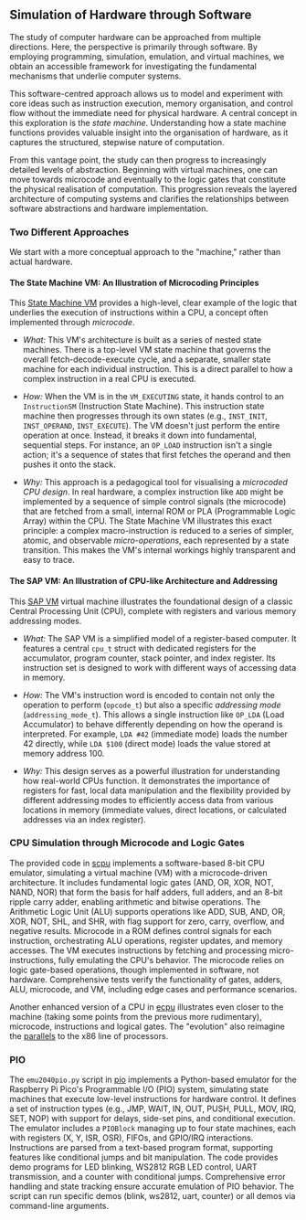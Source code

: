 
## Simulation of Hardware through Software

The study of computer hardware can be approached from multiple directions. Here, the perspective
is primarily through software. By employing programming, simulation, emulation, and virtual machines,
we obtain an accessible framework for investigating the fundamental mechanisms that underlie computer systems.

This software-centred approach allows us to model and experiment with core ideas such as instruction
execution, memory organisation, and control flow without the immediate need for physical hardware.
A central concept in this exploration is the *state machine*. Understanding how a state machine
functions provides valuable insight into the organisation of hardware, as it captures the structured,
stepwise nature of computation.

From this vantage point, the study can then progress to increasingly detailed levels of abstraction.
Beginning with virtual machines, one can move towards microcode and eventually to the logic gates that
constitute the physical realisation of computation. This progression reveals the layered architecture
of computing systems and clarifies the relationships between software abstractions and hardware implementation.


### Two Different Approaches

We start with a more conceptual approach to the "machine,"
rather than actual hardware.


#### The State Machine VM: An Illustration of Microcoding Principles

This [State Machine VM](./state/) provides a high-level, clear example
of the logic that underlies the execution of instructions within a CPU,
a concept often implemented through *microcode*.

* *What:* This VM's architecture is built as a series of nested state machines.
  There is a top-level VM state machine that governs the overall fetch-decode-execute
  cycle, and a separate, smaller state machine for each individual instruction.
  This is a direct parallel to how a complex instruction in a real CPU is executed.

* *How:* When the VM is in the `VM_EXECUTING` state, it hands control to an `InstructionSM`
  (Instruction State Machine). This instruction state machine then progresses through
  its own states (e.g., `INST_INIT`, `INST_OPERAND`, `INST_EXECUTE`). The VM doesn't 
  just perform the entire operation at once. Instead, it breaks it down into fundamental,
  sequential steps. For instance, an `OP_LOAD` instruction isn't a single action;
  it's a sequence of states that first fetches the operand and then pushes it onto the stack.

* *Why:* This approach is a pedagogical tool for visualising a *microcoded CPU design*.
  In real hardware, a complex instruction like `ADD` might be implemented by a sequence
  of simple control signals (the microcode) that are fetched from a small, internal
  ROM or PLA (Programmable Logic Array) within the CPU. The State Machine VM illustrates
  this exact principle: a complex macro-instruction is reduced to a series of simpler,
  atomic, and observable *micro-operations*, each represented by a state transition.
  This makes the VM's internal workings highly transparent and easy to trace.


#### The SAP VM: An Illustration of CPU-like Architecture and Addressing

This [SAP VM](./sap/) virtual machine illustrates the foundational design
of a classic Central Processing Unit (CPU), complete with registers and
various memory addressing modes.

* *What:* The SAP VM is a simplified model of a register-based computer. It features
  a central `cpu_t` struct with dedicated registers for the accumulator, program counter,
  stack pointer, and index register. Its instruction set is designed to work with
  different ways of accessing data in memory.

* *How:* The VM's instruction word is encoded to contain not only the operation to
  perform (`opcode_t`) but also a specific *addressing mode* (`addressing_mode_t`).
  This allows a single instruction like `OP_LDA` (Load Accumulator) to behave differently
  depending on how the operand is interpreted. For example, `LDA #42` (immediate mode)
  loads the number 42 directly, while `LDA $100` (direct mode) loads the value stored
  at memory address 100.

* *Why:* This design serves as a powerful illustration for understanding how real-world
  CPUs function. It demonstrates the importance of registers for fast, local data manipulation
  and the flexibility provided by different addressing modes to efficiently access data
  from various locations in memory (immediate values, direct locations, or calculated
  addresses via an index register).



### CPU Simulation through Microcode and Logic Gates

The provided code in [scpu](./cpu/scpu/) implements a software-based 8-bit CPU emulator,
simulating a virtual machine (VM) with a microcode-driven architecture. It includes
fundamental logic gates (AND, OR, XOR, NOT, NAND, NOR) that form the basis for half
adders, full adders, and an 8-bit ripple carry adder, enabling arithmetic and bitwise
operations. The Arithmetic Logic Unit (ALU) supports operations like ADD, SUB, AND,
OR, XOR, NOT, SHL, and SHR, with flag support for zero, carry, overflow, and negative
results. Microcode in a ROM defines control signals for each instruction, orchestrating
ALU operations, register updates, and memory accesses. The VM executes instructions by
fetching and processing micro-instructions, fully emulating the CPU's behavior.
The microcode relies on logic gate-based operations, though implemented in software,
not hardware. Comprehensive tests verify the functionality of gates, adders, ALU,
microcode, and VM, including edge cases and performance scenarios.

Another enhanced version of a CPU in [ecpu](./cpu/ecpu/) illustrates even closer to 
the machine (taking some points from the previous more rudimentary), microcode,
instructions and logical gates. The "evolution" also reimagine the
[parallels](./cpu/README.md) to the x86 line of processors.


### PIO

The `emu2040pio.py` script in [pio](./pio/) implements a Python-based emulator for
the Raspberry Pi Pico's Programmable I/O (PIO) system, simulating state machines
that execute low-level instructions for hardware control. It defines a set of
instruction types (e.g., JMP, WAIT, IN, OUT, PUSH, PULL, MOV, IRQ, SET, NOP)
with support for delays, side-set pins, and conditional execution. The emulator
includes a `PIOBlock` managing up to four state machines, each with registers
(X, Y, ISR, OSR), FIFOs, and GPIO/IRQ interactions. Instructions are parsed from
a text-based program format, supporting features like conditional jumps and bit
manipulation. The code provides demo programs for LED blinking, WS2812 RGB LED control,
UART transmission, and a counter with conditional jumps. Comprehensive error handling
and state tracking ensure accurate emulation of PIO behavior. The script can run
specific demos (blink, ws2812, uart, counter) or all demos via command-line arguments.

